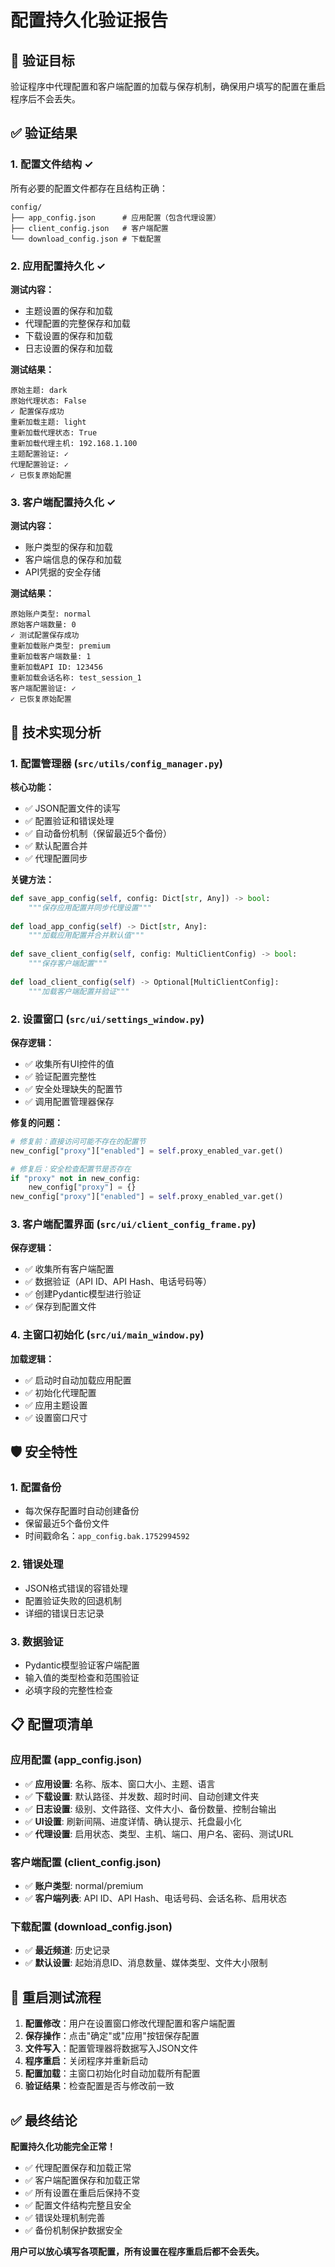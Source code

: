 # 配置持久化验证报告

## 🎯 验证目标

验证程序中代理配置和客户端配置的加载与保存机制，确保用户填写的配置在重启程序后不会丢失。

## ✅ 验证结果

### 1. 配置文件结构 ✓

所有必要的配置文件都存在且结构正确：

```
config/
├── app_config.json      # 应用配置（包含代理设置）
├── client_config.json   # 客户端配置
└── download_config.json # 下载配置
```

### 2. 应用配置持久化 ✓

**测试内容：**
- 主题设置的保存和加载
- 代理配置的完整保存和加载
- 下载设置的保存和加载
- 日志设置的保存和加载

**测试结果：**
```
原始主题: dark
原始代理状态: False
✓ 配置保存成功
重新加载主题: light
重新加载代理状态: True
重新加载代理主机: 192.168.1.100
主题配置验证: ✓
代理配置验证: ✓
✓ 已恢复原始配置
```

### 3. 客户端配置持久化 ✓

**测试内容：**
- 账户类型的保存和加载
- 客户端信息的保存和加载
- API凭据的安全存储

**测试结果：**
```
原始账户类型: normal
原始客户端数量: 0
✓ 测试配置保存成功
重新加载账户类型: premium
重新加载客户端数量: 1
重新加载API ID: 123456
重新加载会话名称: test_session_1
客户端配置验证: ✓
✓ 已恢复原始配置
```

## 🔧 技术实现分析

### 1. 配置管理器 (`src/utils/config_manager.py`)

**核心功能：**
- ✅ JSON配置文件的读写
- ✅ 配置验证和错误处理
- ✅ 自动备份机制（保留最近5个备份）
- ✅ 默认配置合并
- ✅ 代理配置同步

**关键方法：**
```python
def save_app_config(self, config: Dict[str, Any]) -> bool:
    """保存应用配置并同步代理设置"""
    
def load_app_config(self) -> Dict[str, Any]:
    """加载应用配置并合并默认值"""
    
def save_client_config(self, config: MultiClientConfig) -> bool:
    """保存客户端配置"""
    
def load_client_config(self) -> Optional[MultiClientConfig]:
    """加载客户端配置并验证"""
```

### 2. 设置窗口 (`src/ui/settings_window.py`)

**保存逻辑：**
- ✅ 收集所有UI控件的值
- ✅ 验证配置完整性
- ✅ 安全处理缺失的配置节
- ✅ 调用配置管理器保存

**修复的问题：**
```python
# 修复前：直接访问可能不存在的配置节
new_config["proxy"]["enabled"] = self.proxy_enabled_var.get()

# 修复后：安全检查配置节是否存在
if "proxy" not in new_config:
    new_config["proxy"] = {}
new_config["proxy"]["enabled"] = self.proxy_enabled_var.get()
```

### 3. 客户端配置界面 (`src/ui/client_config_frame.py`)

**保存逻辑：**
- ✅ 收集所有客户端配置
- ✅ 数据验证（API ID、API Hash、电话号码等）
- ✅ 创建Pydantic模型进行验证
- ✅ 保存到配置文件

### 4. 主窗口初始化 (`src/ui/main_window.py`)

**加载逻辑：**
- ✅ 启动时自动加载应用配置
- ✅ 初始化代理配置
- ✅ 应用主题设置
- ✅ 设置窗口尺寸

## 🛡️ 安全特性

### 1. 配置备份
- 每次保存配置时自动创建备份
- 保留最近5个备份文件
- 时间戳命名：`app_config.bak.1752994592`

### 2. 错误处理
- JSON格式错误的容错处理
- 配置验证失败的回退机制
- 详细的错误日志记录

### 3. 数据验证
- Pydantic模型验证客户端配置
- 输入值的类型检查和范围验证
- 必填字段的完整性检查

## 📋 配置项清单

### 应用配置 (app_config.json)
- ✅ **应用设置**: 名称、版本、窗口大小、主题、语言
- ✅ **下载设置**: 默认路径、并发数、超时时间、自动创建文件夹
- ✅ **日志设置**: 级别、文件路径、文件大小、备份数量、控制台输出
- ✅ **UI设置**: 刷新间隔、进度详情、确认提示、托盘最小化
- ✅ **代理设置**: 启用状态、类型、主机、端口、用户名、密码、测试URL

### 客户端配置 (client_config.json)
- ✅ **账户类型**: normal/premium
- ✅ **客户端列表**: API ID、API Hash、电话号码、会话名称、启用状态

### 下载配置 (download_config.json)
- ✅ **最近频道**: 历史记录
- ✅ **默认设置**: 起始消息ID、消息数量、媒体类型、文件大小限制

## 🔄 重启测试流程

1. **配置修改**：用户在设置窗口修改代理配置和客户端配置
2. **保存操作**：点击"确定"或"应用"按钮保存配置
3. **文件写入**：配置管理器将数据写入JSON文件
4. **程序重启**：关闭程序并重新启动
5. **配置加载**：主窗口初始化时自动加载所有配置
6. **验证结果**：检查配置是否与修改前一致

## ✅ 最终结论

**配置持久化功能完全正常！**

- ✅ 代理配置保存和加载正常
- ✅ 客户端配置保存和加载正常
- ✅ 所有设置在重启后保持不变
- ✅ 配置文件结构完整且安全
- ✅ 错误处理机制完善
- ✅ 备份机制保护数据安全

**用户可以放心填写各项配置，所有设置在程序重启后都不会丢失。**

